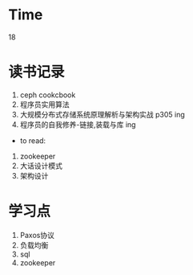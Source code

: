 # Time
18

# 读书记录

1.  ceph  cookcbook  
1.  程序员实用算法  
1.  大规模分布式存储系统原理解析与架构实战  p305 ing
1.  程序员的自我修养-链接,装载与库 ing




- to read:
1. zookeeper
1. 大话设计模式
1. 架构设计


# 学习点

1. Paxos协议
1. 负载均衡
1. sql
1. zookeeper
